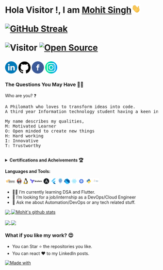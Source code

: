 <div>
<h1>Hola Visitor !, I am <a href="https://www.linkedin.com/in/devmohitsingh/">Mohit Singh</a><img src="https://raw.githubusercontent.com/ABSphreak/ABSphreak/master/gifs/Hi.gif" width="30px">
  
[![GitHub Streak](https://github-readme-streak-stats.herokuapp.com/?user=devmohit-live&theme=dark&fire=red)](https://git.io/streak-stats)

  
<span style="display:block"> ![Visitor](https://komarev.com/ghpvc/?username=devmohit-livea&style=plastic&color=blueviolet&label=VISITORS:+)
[![Open Source](https://badges.frapsoft.com/os/v1/open-source.svg?v=103&style=plastic)](https://opensource.org/)

</span>
</div>
<!-- <img align='right' src="https://raw.githubusercontent.com/devmohit-live/Images_of_repo/master/portfolio_logos/my_image.jpeg" width="230" /> -->
<a href="https://www.linkedin.com/in/devmohitsingh/"><img src="https://raw.githubusercontent.com/devmohit-live/Images_of_repo/master/portfolio_logos/linkedin.png" width="40" /></a>
<a href="https://github.com/devmohit-live"><img src="https://raw.githubusercontent.com/devmohit-live/Images_of_repo/master/portfolio_logos/github-logo.png" width="40" /></a>
<a href="https://www.facebook.com/imdwarrior/"><img src="https://raw.githubusercontent.com/devmohit-live/Images_of_repo/master/portfolio_logos/facebook.png" width="40" /></a>
<a href="https://www.instagram.com/mr_developer.code"><img src="https://raw.githubusercontent.com/devmohit-live/Images_of_repo/master/portfolio_logos/instagram.png" width="40" /></a>

<h3>The Questions You May Have 👱🏼</h3>

  <summary>Who are you? ❓</summary><pre>
A Philomath who loves to transform ideas into code.
A third year Information technology student having a keen intrest in DevOps and Cloud Computing Technologies <br>
My name describes my qualities,
M: Motivated Learner
O: Open minded to create new things
H: Hard working
I: Innovative
T: Trustworthy
  </pre>
<details>
  <summary><b>Certifications and Acheivements 🏆 </b></summary>
  <ul>
   <li>My article : Deploying Webserver on AWS using Terraform is published on AWS Monthly Newsletter <a href="https://www.linkedin.com/posts/devmohitsingh_aws-awseducate-terraform-activity-6686489548685406208-FBL4"> Post and Article</a>.</li>
    <li>AWS Community Builder</li>
    <li>AWS Honeycode Beta Testing Team Member</li>
    <li>AWS Student Ambassador</li>
    <li>Google IT Support Certification</li>
    <li>AWS Fundaemtal Specialization</li>
    <li>Gold Medalist in Joy of Computing Using Python</a>.</li>
    <li>MTA Netwotking Fundamentals Certified</li>
    <li>DO101 Certified (Introduction to OpenShift Applications) </li>
    <li>DevOps Assembly Line Certified</li>
    <li>MLOPS(Machine Learning with Operations) Certified</li>
    <li>Docker Expertise</li>
    <li>Bertelsman Scholarship Recipient</li>
    <li>Intel AI Edge Scolarship Recipient</li>
    <li>Google CLoud Quest Leader X 2</li>
    <li>Cloud System Administartion Certification (ICT Academy IIT Kanpur)</li>
    <li>Co-ordinator at IIEC RISE</li>
  </ul>
</details>

**Languages and Tools:**

<code><img height="20" src="https://raw.githubusercontent.com/devmohit-live/Images_of_repo/master/aws.gif"></code>
<code><img height="20" src="https://github.com/devmohit-live/Images_of_repo/raw/master/portfolio_logos/jenkins.png"></code>
<code><img height="20" src="https://raw.githubusercontent.com/github/explore/80688e429a7d4ef2fca1e82350fe8e3517d3494d/topics/linux/linux.png"></code>
<code><img height="20" src="https://raw.githubusercontent.com/devmohit-live/Images_of_repo/master/terraform.gif"></code>
<code><img height="20" src="https://raw.githubusercontent.com/github/explore/80688e429a7d4ef2fca1e82350fe8e3517d3494d/topics/ansible/ansible.png"></code>
<code><img height="20" src="https://raw.githubusercontent.com/github/explore/80688e429a7d4ef2fca1e82350fe8e3517d3494d/topics/flutter/flutter.png"></code>
<code><img height="20" src="https://raw.githubusercontent.com/devmohit-live/Images_of_repo/master/docker.gif"></code>
<code><img height="20" src="https://raw.githubusercontent.com/github/explore/80688e429a7d4ef2fca1e82350fe8e3517d3494d/topics/dart/dart.png"></code>
<code><img height="20" src="https://raw.githubusercontent.com/github/explore/80688e429a7d4ef2fca1e82350fe8e3517d3494d/topics/react-native/react-native.png"></code>
<code><img height="20" src="https://raw.githubusercontent.com/devmohit-live/Images_of_repo/master/k8s.gif"></code>
<code><img height="20" src="https://raw.githubusercontent.com/github/explore/80688e429a7d4ef2fca1e82350fe8e3517d3494d/topics/python/python.png"></code>
<code><img height="20" src="https://raw.githubusercontent.com/github/explore/80688e429a7d4ef2fca1e82350fe8e3517d3494d/topics/java/java.png"></code>

- 👨‍💻 I’m currently learning DSA and Flutter.
- 🔭 I’m looking for a job/internship as a DevOps/Cloud Engineer
- 💬 Ask me about Automation/DevOps or any tech related stuff.
<div>
<a href="https://github.com/devmohit-live">
  <img align="center" src="https://github-readme-stats.vercel.app/api/top-langs/?username=devmohit-live&theme=gotham&line_width=30&&cache_seconds=1800" />
</a>

<a href="https://github.com/devmohit-live">
 <img align="center" src="https://github-readme-stats.vercel.app/api?username=devmohit-live&show_icons=true&line_height=40&line_width=45&count_private=true&include_all_commits=true&theme=vue-dark&cache_seconds=1800" alt="Mohit's github stats"/>
</a>
</div>

<br />
<a href="https://github.com/devmohit-live/Terraform_AWS_Webserver">
<img align="center" src="https://github-readme-stats.vercel.app/api/pin/?username=devmohit-live&repo=Terraform_AWS_Webserver&theme=radical" />

</a>
<a href="https://github.com/devmohit-live/EKS_Deployment_2tier">
 <img align="center" src="https://github-readme-stats.vercel.app/api/pin/?username=devmohit-live&repo=EKS_Deployment_2tier&theme=tokyonight" />
</a>

<h3>What if you like my work?  😍</h3>
<ul>
  <li>You can Star ⭐ the repositories you like.</li>
  <li>You can react ❤️ to my LinkedIn posts.</li>
</ul>


 [![Made with ](http://ForTheBadge.com/images/badges/made-with-markdown.svg)](https://www.python.org/)
